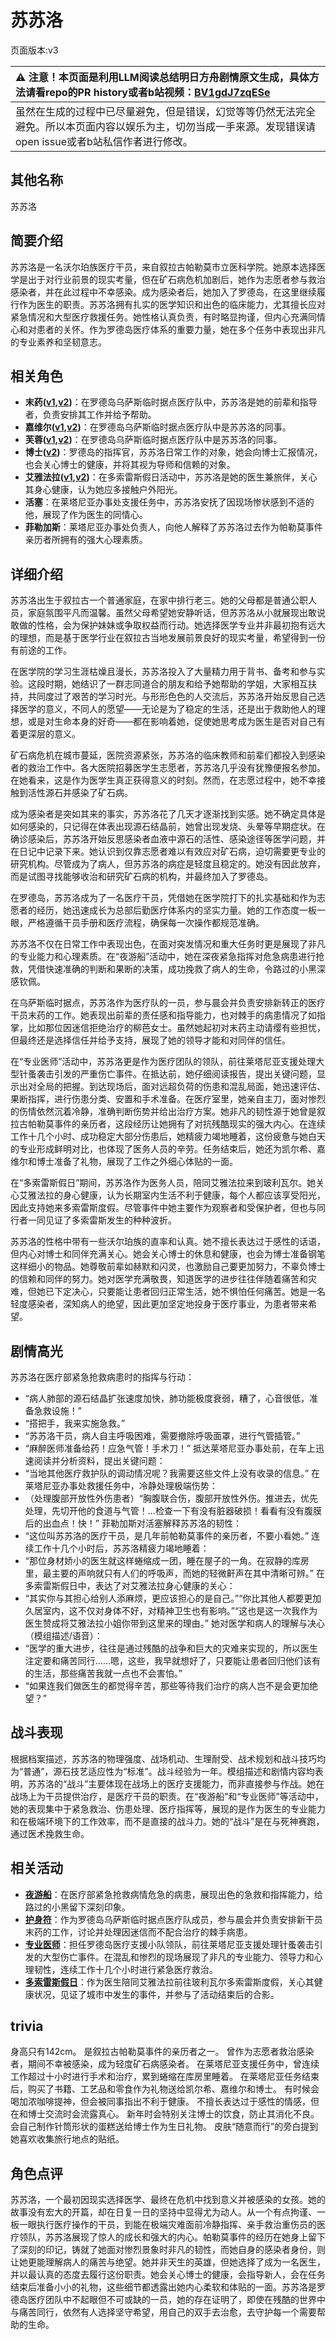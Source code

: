 # 苏苏洛
页面版本:v3
 

| :warning: 注意！本页面是利用LLM阅读总结明日方舟剧情原文生成，具体方法请看repo的PR history或者b站视频：[BV1gdJ7zqESe](https://www.bilibili.com/video/BV1gdJ7zqESe/)         |
|:----------------------------|
| 虽然在生成的过程中已尽量避免，但是错误，幻觉等等仍然无法完全避免。所以本页面内容以娱乐为主，切勿当成一手来源。发现错误请open issue或者b站私信作者进行修改。|



## 其他名称
苏苏洛
## 简要介绍
苏苏洛是一名沃尔珀族医疗干员，来自叙拉古帕勒莫市立医科学院。她原本选择医学是出于对行业前景的现实考量，但在矿石病危机加剧后，她作为志愿者参与救治感染者，并在此过程中不幸感染。成为感染者后，她加入了罗德岛，在这里继续履行作为医生的职责。苏苏洛拥有扎实的医学知识和出色的临床能力，尤其擅长应对紧急情况和大型医疗救援任务。她性格认真负责，有时略显拘谨，但内心充满同情心和对患者的关怀。作为罗德岛医疗体系的重要力量，她在多个任务中表现出非凡的专业素养和坚韧意志。
## 相关角色
-   **末药([v1](../chars/char_117_myrrh.md),[v2](char_117_myrrh.md))**：在罗德岛乌萨斯临时据点医疗队中，苏苏洛是她的前辈和指导者，负责安排其工作并给予帮助。
-   **嘉维尔([v1](../chars/char_187_ccheal.md),[v2](char_187_ccheal.md))**：在罗德岛乌萨斯临时据点医疗队中是苏苏洛的同事。
-   **芙蓉([v1](../chars/char_120_hibisc.md),[v2](char_120_hibisc.md))**：在罗德岛乌萨斯临时据点医疗队中是苏苏洛的同事。
-   **博士([v2](extended_char_bo_shi.md))**：罗德岛的指挥官，苏苏洛日常工作的对象，她会向博士汇报情况，也会关心博士的健康，并将其视为导师和信赖的对象。
-   **艾雅法拉([v1](../chars/char_180_amgoat.md),[v2](char_180_amgoat.md))**：在多索雷斯假日活动中，苏苏洛是她的医生兼旅伴，关心其身心健康，认为她应多接触户外阳光。
-   **活塞**：在莱塔尼亚办事处支援任务中，苏苏洛安抚了因现场惨状感到不适的他，展现了作为医生的同情心。
-   **菲勒加斯**：莱塔尼亚办事处负责人，向他人解释了苏苏洛过去作为帕勒莫事件亲历者所拥有的强大心理素质。
## 详细介绍
苏苏洛出生于叙拉古一个普通家庭，在家中排行老三。她的父母都是普通公职人员，家庭氛围平凡而温馨。虽然父母希望她安静听话，但苏苏洛从小就展现出敢说敢做的性格，会为保护妹妹或争取权益而行动。她选择医学专业并非最初抱有远大的理想，而是基于医学行业在叙拉古当地发展前景良好的现实考量，希望得到一份有前途的工作。

在医学院的学习生涯枯燥且漫长，苏苏洛投入了大量精力用于背书、备考和参与实验。这段时期，她结识了一群志同道合的朋友和给予她帮助的学姐，大家相互扶持，共同度过了艰苦的学习时光。与形形色色的人交流后，苏苏洛开始反思自己选择医学的意义，不同人的愿望——无论是为了稳定的生活，还是出于救助他人的理想，或是对生命本身的好奇——都在影响着她，促使她思考成为医生是否对自己有着更深层的意义。

矿石病危机在城市蔓延，医院资源紧张，苏苏洛的临床教师和前辈们都投入到感染者的救治工作中。各大医院招募医学生志愿者，苏苏洛几乎没有犹豫便报名参加。在她看来，这是作为医学生真正获得意义的时刻。然而，在志愿过程中，她不幸接触到活性源石并感染了矿石病。

成为感染者是突如其来的事实，苏苏洛花了几天才逐渐找到实感。她不确定具体是如何感染的，只记得在体表出现源石结晶前，她曾出现发烧、头晕等早期症状。在确诊感染后，苏苏洛开始反思感染者血液中源石的活性、感染途径等医学问题，并在日记中记录下来。她认识到仅靠志愿者难以有效应对矿石病，迫切需要更专业的研究机构。尽管成为了病人，但苏苏洛的病症是轻度且稳定的。她没有因此放弃，而是试图寻找能够收治和研究矿石病的机构，并最终加入了罗德岛。

在罗德岛，苏苏洛成为了一名医疗干员，凭借她在医学院打下的扎实基础和作为志愿者的经历，她迅速成长为总部后勤医疗体系内的坚实力量。她的工作态度一板一眼，严格遵循干员手册和医疗流程，确保每一次操作都规范准确。

苏苏洛不仅在日常工作中表现出色，在面对突发情况和重大任务时更是展现了非凡的专业能力和心理素质。在“夜游船”活动中，她在深夜紧急指挥对危急病患进行抢救，凭借快速准确的判断和果断的决策，成功挽救了病人的生命，令路过的小黑深感钦佩。

在乌萨斯临时据点，苏苏洛作为医疗队的一员，参与晨会并负责安排新转正的医疗干员末药的工作。她表现出前辈的责任感和指导能力，也对棘手的病患情况了如指掌，比如那位因迷信拒绝治疗的柳芭女士。虽然她起初对末药主动请缨有些担忧，但最终还是选择信任并给予支持，展现了她的领导才能和对同伴的信任。

在“专业医师”活动中，苏苏洛更是作为医疗团队的领队，前往莱塔尼亚支援处理大型针蚤袭击引发的严重伤亡事件。在抵达前，她仔细阅读报告，提出关键问题，显示出对全局的把握。到达现场后，面对远超负荷的伤患和混乱局面，她迅速评估、果断指挥，进行伤患分类、安置和手术准备。在医疗室里，她亲自主刀，面对惨烈的伤情依然沉着冷静，准确判断伤势并给出治疗方案。她非凡的韧性源于她曾是叙拉古帕勒莫事件的亲历者，这段经历让她拥有了对抗残酷现实的强大内心。在连续工作十几个小时、成功稳定大部分伤患后，她精疲力竭地睡着，这份疲惫与她白天的专业形成鲜明对比，也体现了医务人员的辛劳。任务结束后，她还为凯尔希、嘉维尔和博士准备了礼物，展现了工作之外细心体贴的一面。

在“多索雷斯假日”期间，苏苏洛作为医务人员，陪同艾雅法拉来到玻利瓦尔。她关心艾雅法拉的身心健康，认为长期室内生活不利于健康，每个人都应该享受阳光，因此支持她来多索雷斯度假。尽管事件中她主要作为观察者和受保护者，但也与同行者一同见证了多索雷斯发生的种种波折。

苏苏洛的性格中带有一些沃尔珀族的直率和认真。她不擅长表达过于感性的话语，但内心对博士和同伴充满关心。她会关心博士的休息和健康，也会为博士准备钢笔这样细小的物品。她尊敬前辈如赫默和闪灵，也激励自己要更加努力，不辜负博士的信赖和同伴的努力。她对医学充满敬畏，知道医学的进步往往伴随着痛苦和灾难，但她已下定决心，只要能让患者回归正常生活，她不惧怕任何痛苦。她是一名轻度感染者，深知病人的绝望，因此更加坚定地投身于医疗事业，为患者带来希望。
## 剧情高光
苏苏洛在医疗部紧急抢救病患时的指挥与行动：
-   “病人肺部的源石结晶扩张速度加快，肺功能极度衰弱，糟了，心音很低，准备急救设施！”
-   “搭把手，我来实施急救。”
-   “苏苏洛干员，病人自主呼吸困难，需要撤除呼吸面罩，进行气管插管。”
-   “麻醉医师准备给药！应急气管！手术刀！”
抵达莱塔尼亚办事处前，在车上迅速阅读并分析资料，提出关键问题：
-   “当地其他医疗救护队的调动情况呢？我需要这些文件上没有收录的信息。”
在莱塔尼亚办事处救援任务中，冷静处理极端伤势：
-   （处理腹部开放性外伤患者）“胸腹联合伤，腹部开放性外伤。推进去，优先处理，先切开他的食道与气管！...检查一下有没有脏器破损！看看有没有腹膜后的出血点！快！”
菲勒加斯对活塞解释苏苏洛的韧性：
-   “这位叫苏苏洛的医疗干员，是几年前帕勒莫事件的亲历者，不要小看她。”
连续工作十几个小时后，苏苏洛精疲力竭地睡着：
-   “那位身材娇小的医生就这样蜷缩成一团，睡在屋子的一角。在寂静的库房里，最主要的声响就只有人们的呼吸声，而她的轻微鼾声在其中清晰可辨。”
在多索雷斯假日中，表达了对艾雅法拉身心健康的关心：
-   “其实你与其担心给别人添麻烦，更应该担心的是自己。”“你比其他人都要更加久居室内，这不仅对身体不好，对精神卫生也有影响。”“这也是这一次我作为医生赞成将艾雅法拉小姐你带到这里来的理由。”
她对医学和病人的理解与决心（模组描述/语音）：
-   “医学的重大进步，往往是通过残酷的战争和巨大的灾难来实现的，所以医生注定要和痛苦同行......嗯，这些，我早就想好了，只要能让患者回归他们该有的生活，那些痛苦我就一点也不会害怕。”
-   “如果连我们做医生的都觉得辛苦，那些等待我们治疗的病人岂不是会更加绝望？”
## 战斗表现
根据档案描述，苏苏洛的物理强度、战场机动、生理耐受、战术规划和战斗技巧均为“普通”，源石技艺适应性为“标准”。战斗经验为一年。模组描述和剧情内容均表明，苏苏洛的“战斗”主要体现在战场上的医疗支援能力，而非直接参与作战。她在战场上为干员提供治疗，是医疗干员的职责。在“夜游船”和“专业医师”等活动中，她的表现集中于紧急救治、伤患处理、医疗指挥等，展现的是作为医生的专业能力和在极端环境下的工作效率，而不是直接的战斗力。她的“战斗”是在与死神赛跑，通过医术挽救生命。
## 相关活动
-   **[夜游船](../stories/story_lolxh_set_1.md)**：在医疗部紧急抢救病情危急的病患，展现出色的急救和指挥能力，给路过的小黑留下深刻印象。
-   **[护身符](../stories/story_myrrh_set_1.md)**：作为罗德岛乌萨斯临时据点医疗队成员，参与晨会并负责安排新干员末药的工作，讨论并处理因迷信而不配合治疗的棘手病患。
-   **[专业医师](../stories/story_susuro_set_1.md)**：担任罗德岛医疗支援小队领队，前往莱塔尼亚支援处理针蚤袭击引发的大型伤亡事件。在混乱和惨烈的现场展现了非凡的专业能力、领导力和心理韧性，连续工作十几个小时进行紧急医疗救治。
-   **[多索雷斯假日](../stories/act12side.md)**：作为医生陪同艾雅法拉前往玻利瓦尔多索雷斯度假，关心其健康状况，见证了城市中发生的事件，并参与了活动结束后的合影。
## trivia
身高只有142cm。
是叙拉古帕勒莫事件的亲历者之一。
曾作为志愿者救治感染者，期间不幸被感染，成为轻度矿石病感染者。
在莱塔尼亚支援任务中，曾连续工作超过十小时进行手术和治疗，累到蜷缩在库房里睡着。
在莱塔尼亚任务结束后，购买了书籍、工艺品和零食作为礼物送给凯尔希、嘉维尔和博士。
有时候会喝加浓咖啡提神，但会被同事指出不利于健康。
不擅长表达过于感性的情感，但在和博士交流时会流露真心。
新年时会特别关注博士的饮食，防止其消化不良。
会自己制作针筒形状的蛋糕送给博士作为生日礼物。
皮肤“随意而行”的旁白提到她喜欢收集旅行地点的贴纸。
## 角色点评
苏苏洛，一个最初因现实选择医学、最终在危机中找到意义并被感染的女孩。她的故事没有宏大的开篇，却在日复一日的坚持中显得尤为动人。从一个有点拘谨、一板一眼执行医疗操作的干员，到能在极端灾难面前冷静指挥、亲手救治重伤员的医疗领队，苏苏洛展现了惊人的成长和强大的内心。帕勒莫事件的经历在她身上留下了深刻的印记，铸就了她面对惨烈景象时非凡的韧性，而她自身的感染者身份，则让她更能理解病人的痛苦与绝望。她并非天生的英雄，但她选择了成为一名医生，并以最认真的态度去履行这份职责。她会关心博士的健康，会指导新人，会在任务结束后准备小小的礼物，这些细节都透露出她内心柔软和体贴的一面。苏苏洛是罗德岛医疗团队中不起眼但不可或缺的一员，她的存在证明了，即使在残酷的世界中与痛苦同行，依然有人选择坚守希望，用自己的双手去治愈，去守护每一个需要帮助的生命。